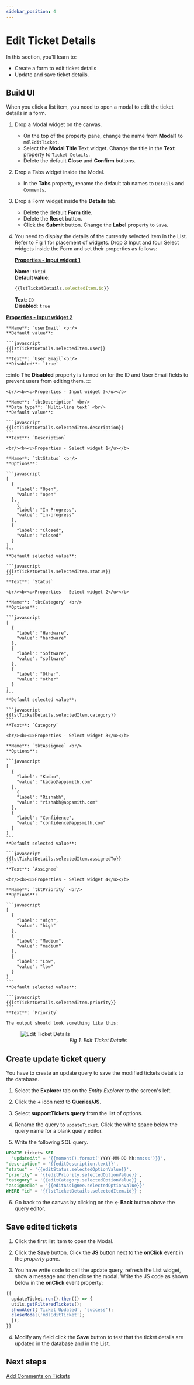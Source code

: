 ```yaml
---
sidebar_position: 4
---
```


# Edit Ticket Details

In this section, you'll learn to:
* Create a form to edit ticket details
* Update and save ticket details.

## Build UI

When you click a list item, you need to open a modal to edit the ticket details in a form.

1. Drop a Modal widget on the canvas. 
    - On the top of the property pane, change the name from **Modal1** to `mdlEditTicket`.
    - Select the **Modal Title** Text widget. Change the title in the **Text** property to `Ticket Details`.
    - Delete the default **Close** and **Confirm** buttons.

2. Drop a Tabs widget inside the Modal.
    - In the **Tabs** property, rename the default tab names to `Details` and `Comments`.

2. Drop a Form widget inside the **Details** tab. 
    - Delete the default **Form** title. 
    - Delete the **Reset** button.
    - Click the **Submit** button. Change the **Label** property to `Save`.

3. You need to display the details of the currently selected item in the List. Refer to Fig 1 for placement of widgets. Drop 3 Input and four Select widgets inside the Form and set their properties as follows:
    
    <b><u>Properties - Input widget 1</u></b>

    **Name**: `tktId` <br/>
    **Default value**: 

    ```javascript
    {{lstTicketDetails.selectedItem.id}}
    ```
    **Text**: `ID`<br/>
    **Disabled**: `true`

  <b><u>Properties - Input widget 2</u></b>

    **Name**: `userEmail` <br/>
    **Default value**: 

    ```javascript
    {{lstTicketDetails.selectedItem.user}}
    ```
    **Text**: `User Email`<br/>
    **Disabled**: `true`

  :::info
  The **Disabled** property is turned on for the ID and User Email fields to prevent users from editing them.
  :::

    <br/><b><u>Properties - Input widget 3</u></b>

    **Name**: `tktDescription` <br/>
    **Data type**: `Multi-line text` <br/>
    **Default value**: 

    ```javascript
    {{lstTicketDetails.selectedItem.description}}
    ```
    **Text**: `Description`

    <br/><b><u>Properties - Select widget 1</u></b>

    **Name**: `tktStatus` <br/>
    **Options**: 

    ```javascript
    [
      {
        "label": "Open",
        "value": "open"
      },
	    {
        "label": "In Progress",
        "value": "in-progress"
      },
      {
        "label": "Closed",
        "value": "closed"
      }
    ]
    ```
    **Default selected value**: 

    ```javascript
    {{lstTicketDetails.selectedItem.status}}
    ```
    **Text**: `Status`

    <br/><b><u>Properties - Select widget 2</u></b>

    **Name**: `tktCategory` <br/>
    **Options**: 

    ```javascript
    [
      {
        "label": "Hardware",         
        "value": "hardware"
      },
      {
        "label": "Software",
        "value": "software"
      },
      {
        "label": "Other",
        "value": "other"
      }
    ]
    ```
    **Default selected value**: 

    ```javascript
    {{lstTicketDetails.selectedItem.category}}
    ```
    **Text**: `Category`

    <br/><b><u>Properties - Select widget 3</u></b>

    **Name**: `tktAssignee` <br/>
    **Options**: 

    ```javascript
    [
      {
        "label": "Kadao",
        "value": "kadao@appsmith.com"
      },
	    {
        "label": "Rishabh",
        "value": "rishabh@appsmith.com"
      },
      {
        "label": "Confidence",
        "value": "confidence@appsmith.com"
      }
    ]
    ```
    **Default selected value**: 

    ```javascript
    {{lstTicketDetails.selectedItem.assignedTo}}
    ```
    **Text**: `Assignee`

    <br/><b><u>Properties - Select widget 4</u></b>

    **Name**: `tktPriority` <br/>
    **Options**: 

    ```javascript
    [
      {
        "label": "High",
        "value": "high"
      },
      {
        "label": "Medium",
        "value": "medium"
      },
      {
        "label": "Low",
        "value": "low"
      }
    ]
    ```
    **Default selected value**: 

    ```javascript
    {{lstTicketDetails.selectedItem.priority}}
    ```
    **Text**: `Priority`

    The output should look something like this: 

<figure>
  <img src="/img/edit-ticket-modal.png" style= {{width:"800px", height:"auto"}} alt="Edit Ticket Details"/>
  <figcaption align = "center"><i>Fig 1. Edit Ticket Details</i></figcaption>
</figure>

## Create update ticket query

You have to create an update query to save the modified tickets details to the database.

1. Select the **Explorer** tab on the *Entity Explorer* to the screen's left. 

2. Click the **+** icon next to **Queries/JS**. 

3. Select **supportTickets query** from the list of options. 

4. Rename the query to `updateTicket`. Click the white space below the query name for a blank query editor.  

5. Write the following SQL query.
  ```sql
  UPDATE tickets SET
	"updatedAt" = '{{moment().format('YYYY-MM-DD hh:mm:ss')}}',
  "description" = '{{editDescription.text}}',   
  "status" = '{{editStatus.selectedOptionValue}}',
  "priority" = '{{editPriority.selectedOptionValue}}',
  "category" = '{{editCategory.selectedOptionValue}}',
  "assignedTo" = '{{editAssignee.selectedOptionValue}}'
  WHERE "id" = '{{lstTicketDetails.selectedItem.id}}';
  ```

6. Go back to the canvas by clicking on the **← Back** button above the query editor.

## Save edited tickets

1. Click the first list item to open the Modal.

2. Click the **Save** button. Click the **JS** button next to the **onClick** event in the *property pane*. 

3. You have write code to call the update query, refresh the List widget, show a message and then close the modal. Write the JS code as shown below in the **onClick** event property:

```javascript
{{
  updateTicket.run().then(() => {
  utils.getFilteredTickets();
  showAlert('Ticket Updated', 'success');
  closeModal('mdlEditTicket');
  });
}}
```

4. Modify any field click the **Save** button to test that the ticket details are updated in the database and in the List.

## Next steps
[Add Comments on Tickets](/getting-started/tutorials/customer-support-tool/edit-ticket-details)